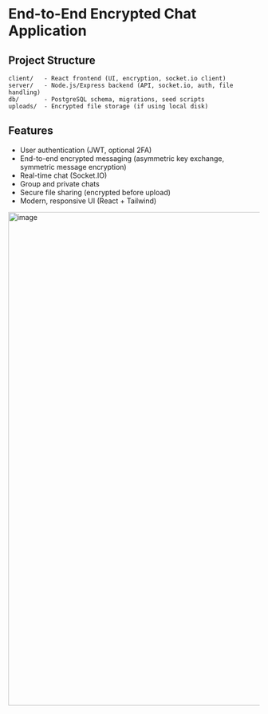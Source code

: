 # End-to-End Encrypted Chat Application

## Project Structure

```
client/   - React frontend (UI, encryption, socket.io client)
server/   - Node.js/Express backend (API, socket.io, auth, file handling)
db/       - PostgreSQL schema, migrations, seed scripts
uploads/  - Encrypted file storage (if using local disk)
```

## Features
- User authentication (JWT, optional 2FA)
- End-to-end encrypted messaging (asymmetric key exchange, symmetric message encryption)
- Real-time chat (Socket.IO)
- Group and private chats
- Secure file sharing (encrypted before upload)
- Modern, responsive UI (React + Tailwind)

<img width="1919" height="991" alt="image" src="https://github.com/user-attachments/assets/45754db1-5b69-4cb1-9b48-892ed104bdf9" />
